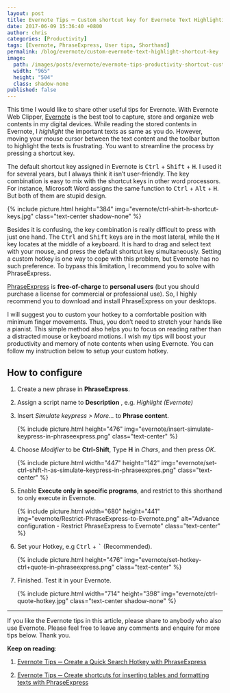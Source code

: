 ```yaml
---
layout: post
title: Evernote Tips ─ Custom shortcut key for Evernote Text Highlighting
date: 2017-06-09 15:36:40 +0800
author: chris
categories: [Productivity]
tags: [Evernote, PhraseExpress, User tips, Shorthand]
permalink: /blog/evernote/custom-evernote-text-highlight-shortcut-key
image: 
  path: /images/posts/evernote/evernote-tips-productivity-shortcut-customization.png
  width: "965"
  height: "504"
  class: shadow-none
published: false
---
```


This time I would like to share other useful tips for Evernote. With Evernote Web Clipper, [Evernote](https://www.evernote.com/referral/Registration.action?sig=f0a699e8560c4fe4cd1cf6c35f32094507754c721ea5f1b69a8698dd21fda726&uid=20626019) is the best tool to capture, store and organize web contents in my digital devices. While reading the stored contents in Evernote, I _highlight_ the important texts as same as you do. However, moving your mouse cursor between the text content and the toolbar button to highlight the texts is frustrating. You want to streamline the process by pressing a shortcut key.

<!--more-->

The default shortcut key assigned in Evernote is <span class="mono"><kbd>Ctrl</kbd> + <kbd>Shift</kbd> + <kbd>H</kbd></span>. I used it for several years, but I always think it isn’t user-friendly. The key combination is easy to mix with the shortcut keys in other word processors. For instance, Microsoft Word assigns the same function to <span class="mono"><kbd>Ctrl</kbd> + <kbd>Alt</kbd> + <kbd>H</kbd></span>. But both of them are stupid design.  

{% include picture.html height="384"
img="evernote/ctrl-shirt-h-shortcut-keys.jpg" class="text-center shadow-none" %}

Besides it is confusing, the key combination is really difficult to press with just one hand. The <kbd>Ctrl</kbd> and <kbd>Shift</kbd> keys are in the most lateral, while the <kbd>H</kbd> key locates at the middle of a keyboard. It is hard to drag and select text with your mouse, and press the default shortcut key simultaneously. Setting a custom hotkey is one way to cope with this problem, but Evernote has no such preference. To bypass this limitation, I recommend you to solve with PhraseExpress.

[PhraseExpress](https://www.phraseexpress.com/shop/freeware/) is **free-of-charge** to **personal users** (but you should purchase a license for commercial or professional use). So, I highly recommend you to download and install PhraseExpress on your desktops.  

I will suggest you to custom your hotkey to a comfortable position with minimum finger movements. Thus, you don’t need to stretch your hands like a pianist. This simple method also helps you to focus on reading rather than a distracted mouse or keyboard motions. I wish my tips will boost your productivity and memory of note contents when using Evernote. You can follow my instruction below to setup your custom hotkey.  

## How to configure

1. Create a new phrase in **PhraseExpress**.

2. Assign a script name to **Description** , e.g. _Highlight (Evernote)_

3. Insert _Simulate keypress > More…_ to **Phrase content**.

   {% include picture.html height="476" img="evernote/insert-simulate-keypress-in-phraseexpress.png" class="text-center" %}

4. Choose _Modifier_ to be **Ctrl-Shift**, Type **H** in _Chars_, and then press _OK_.

   {% include picture.html width="447" height="142" img="evernote/set-ctrl-shift-h-as-simulate-keypress-in-phraseexpres.png" class="text-center" %}

5. Enable **Execute only in specific programs**, and restrict to this shorthand to only execute in Evernote.  

   {% include picture.html width="680" height="441" img="evernote/Restrict-PhraseExpress-to-Evernote.png" alt="Advance configuration - Restrict PhraseExpress to Evernote" class="text-center" %}

6. Set your Hotkey, e.g <kbd>Ctrl</kbd> + <kbd>`</kbd> (Recommended).

   {% include picture.html height="476" img="evernote/set-hotkey-ctrl+quote-in-phraseexpress.png" class="text-center" %}

7. Finished. Test it in your Evernote.

   {% include picture.html width="714" height="398" img="evernote/ctrl-quote-hotkey.jpg" class="text-center shadow-none" %}

* * *

If you like the Evernote tips in this article, please share to anybody who also use Evernote. Please feel free to leave any comments and enquire for more tips below. Thank you.

**Keep on reading**:

1. [Evernote Tips ─ Create a Quick Search Hotkey with PhraseExpress](/blog/evernote/quick-search-evernote-with-phraseexpress)

2. [Evernote Tips ─ Create shortcuts for inserting tables and formatting texts with PhraseExpress](/blog/evernote/add-table-and-formatting-in-evernote-with-phraseexpress)
